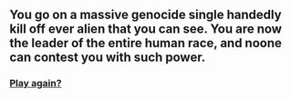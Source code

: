 ## You go on a massive genocide single handedly kill off ever alien that you can see. You are now the leader of the entire human race, and noone can contest you with such power.

### [Play again?](1wakeup.md)